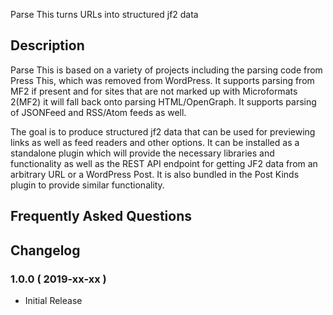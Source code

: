 Parse This turns URLs into structured jf2 data


## Description 

Parse This is based on a variety of projects including the parsing code from Press This, which was removed from WordPress. It supports parsing from
MF2 if present and for sites that are not marked up with Microformats 2(MF2) it will fall back onto parsing HTML/OpenGraph. It supports parsing of
JSONFeed and RSS/Atom feeds as well.

The goal is to produce structured jf2 data that can be used for previewing links as well as feed readers and other options. It can be installed
as a standalone plugin which will provide the necessary libraries and functionality as well as the REST API endpoint for getting JF2 data
from an arbitrary URL or a WordPress Post. It is also bundled in the Post Kinds plugin to provide similar functionality.


## Frequently Asked Questions 


## Changelog 


### 1.0.0 ( 2019-xx-xx ) 
* Initial Release

